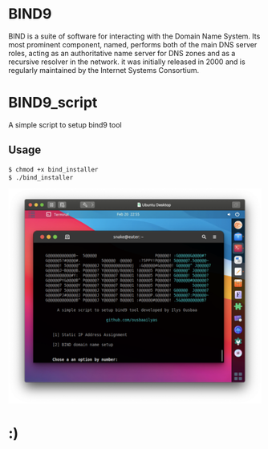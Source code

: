 # BIND9

BIND is a suite of software for interacting with the Domain Name System. Its most prominent component, named, performs both of the main DNS server roles, acting as an authoritative name server for DNS zones and as a recursive resolver in the network.
it was initially released in 2000 and is regularly maintained by the Internet Systems Consortium.

# BIND9_script
A simple script to setup bind9 tool

## Usage 

```
$ chmod +x bind_installer
$ ./bind_installer
```

![alt text](https://github.com/ousbaailyas/BIND9_script/blob/master/Screen%20Shot%202022-02-20%20at%2010.55.51%20PM.png)

# :)
